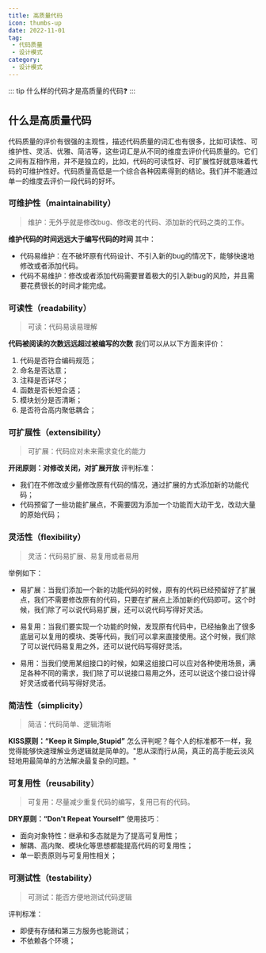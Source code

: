 ```yaml
---
title: 高质量代码
icon: thumbs-up
date: 2022-11-01
tag:
 - 代码质量
 - 设计模式
category:
 - 设计模式
---
```


::: tip
什么样的代码才是高质量的代码:question:
:::

<!-- more -->

## 什么是高质量代码

代码质量的评价有很强的主观性，描述代码质量的词汇也有很多，比如可读性、可维护性、灵活、优雅、简洁等，这些词汇是从不同的维度去评价代码质量的。它们之间有互相作用，并不是独立的，比如，代码的可读性好、可扩展性好就意味着代码的可维护性好。代码质量高低是一个综合各种因素得到的结论。我们并不能通过单一的维度去评价一段代码的好坏。

### 可维护性（maintainability）

> 维护：无外乎就是修改bug、修改老的代码、添加新的代码之类的工作。

**维护代码的时间远远大于编写代码的时间**
其中：

- 代码易维护：在不破坏原有代码设计、不引入新的bug的情况下，能够快速地修改或者添加代码。
- 代码不易维护：修改或者添加代码需要冒着极大的引入新bug的风险，并且需要花费很长的时间才能完成。

### 可读性（readability）

> 可读：代码易读易理解

**代码被阅读的次数远远超过被编写的次数**
我们可以从以下方面来评价：

1. 代码是否符合编码规范；
2. 命名是否达意；
3. 注释是否详尽；
4. 函数是否长短合适；
5. 模块划分是否清晰；
6. 是否符合高内聚低耦合；

### 可扩展性（extensibility）

> 可扩展：代码应对未来需求变化的能力

**开闭原则：对修改关闭，对扩展开放**
评判标准：

- 我们在不修改或少量修改原有代码的情况，通过扩展的方式添加新的功能代码；
- 代码预留了一些功能扩展点，不需要因为添加一个功能而大动干戈，改动大量的原始代码；

### 灵活性（flexibility）

> 灵活：代码易扩展、易复用或者易用

举例如下：

- 易扩展：当我们添加一个新的功能代码的时候，原有的代码已经预留好了扩展点，我们不需要修改原有的代码，只要在扩展点上添加新的代码即可。这个时候，我们除了可以说代码易扩展，还可以说代码写得好灵活。

- 易复用：当我们要实现一个功能的时候，发现原有代码中，已经抽象出了很多底层可以复用的模块、类等代码，我们可以拿来直接使用。这个时候，我们除了可以说代码易复用之外，还可以说代码写得好灵活。

- 易用：当我们使用某组接口的时候，如果这组接口可以应对各种使用场景，满足各种不同的需求，我们除了可以说接口易用之外，还可以说这个接口设计得好灵活或者代码写得好灵活。

### 简洁性（simplicity）

> 简洁：代码简单、逻辑清晰

**KISS原则：“Keep it Simple,Stupid”**
怎么评判呢？每个人的标准都不一样，我觉得能够快速理解业务逻辑就是简单的。"思从深而行从简，真正的高手能云淡风轻地用最简单的方法解决最复杂的问题。"

### 可复用性（reusability）

> 可复用：尽量减少重复代码的编写，复用已有的代码。

**DRY原则：“Don't Repeat Yourself”**
使用技巧：

- 面向对象特性：继承和多态就是为了提高可复用性；
- 解耦、高内聚、模块化等思想都能提高代码的可复用性；
- 单一职责原则与可复用性相关；

### 可测试性（testability）

> 可测试：能否方便地测试代码逻辑

评判标准：

- 即便有存储和第三方服务也能测试；
- 不依赖各个环境；
